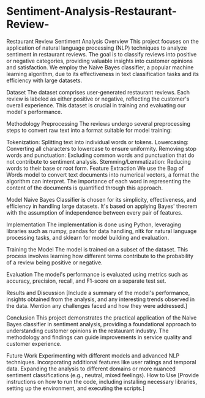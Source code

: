 # Sentiment-Analysis-Restaurant-Review-

Restaurant Review Sentiment Analysis
Overview
This project focuses on the application of natural language processing (NLP) techniques to analyze sentiment in restaurant reviews. The goal is to classify reviews into positive or negative categories, providing valuable insights into customer opinions and satisfaction. We employ the Naive Bayes classifier, a popular machine learning algorithm, due to its effectiveness in text classification tasks and its efficiency with large datasets.

Dataset
The dataset comprises user-generated restaurant reviews. Each review is labeled as either positive or negative, reflecting the customer's overall experience. This dataset is crucial in training and evaluating our model's performance.

Methodology
Preprocessing
The reviews undergo several preprocessing steps to convert raw text into a format suitable for model training:

Tokenization: Splitting text into individual words or tokens.
Lowercasing: Converting all characters to lowercase to ensure uniformity.
Removing stop words and punctuation: Excluding common words and punctuation that do not contribute to sentiment analysis.
Stemming/Lemmatization: Reducing words to their base or root form.
Feature Extraction
We use the Bag of Words model to convert text documents into numerical vectors, a format the algorithm can interpret. The importance of each word in representing the content of the documents is quantified through this approach.

Model
Naive Bayes Classifier is chosen for its simplicity, effectiveness, and efficiency in handling large datasets. It's based on applying Bayes' theorem with the assumption of independence between every pair of features.

Implementation
The implementation is done using Python, leveraging libraries such as numpy, pandas for data handling, nltk for natural language processing tasks, and sklearn for model building and evaluation.

Training the Model
The model is trained on a subset of the dataset. This process involves learning how different terms contribute to the probability of a review being positive or negative.

Evaluation
The model's performance is evaluated using metrics such as accuracy, precision, recall, and F1-score on a separate test set.

Results and Discussion
[Include a summary of the model's performance, insights obtained from the analysis, and any interesting trends observed in the data. Mention any challenges faced and how they were addressed.]

Conclusion
This project demonstrates the practical application of the Naive Bayes classifier in sentiment analysis, providing a foundational approach to understanding customer opinions in the restaurant industry. The methodology and findings can guide improvements in service quality and customer experience.

Future Work
Experimenting with different models and advanced NLP techniques.
Incorporating additional features like user ratings and temporal data.
Expanding the analysis to different domains or more nuanced sentiment classifications (e.g., neutral, mixed feelings).
How to Use
[Provide instructions on how to run the code, including installing necessary libraries, setting up the environment, and executing the scripts.]
